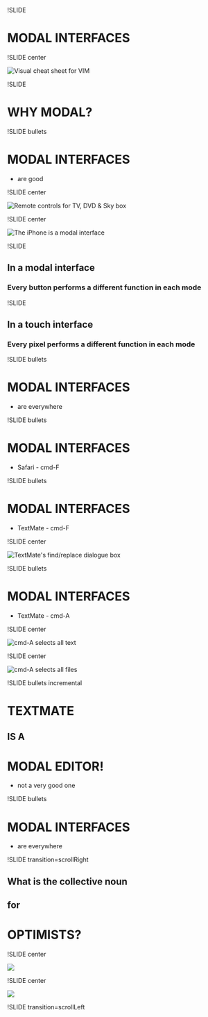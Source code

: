 !SLIDE 

# MODAL INTERFACES

!SLIDE center

![Visual cheat sheet for VIM](../images/vi-vim-cheat-sheet.png)     

!SLIDE

# WHY MODAL?

!SLIDE bullets

# MODAL INTERFACES

* are good

!SLIDE center

![Remote controls for TV, DVD & Sky box](../images/remote-controls.jpg)     

!SLIDE center

![The iPhone is a modal interface](../images/iphone-is-modal.jpg)     

!SLIDE

## In a modal interface

### Every **button** performs a different function in each mode

!SLIDE

## In a touch interface

### Every **pixel** performs a different function in each mode

!SLIDE bullets

# MODAL INTERFACES

* are everywhere

!SLIDE bullets

# MODAL INTERFACES

* Safari - cmd-F

!SLIDE bullets

# MODAL INTERFACES

* TextMate - cmd-F

!SLIDE center

![TextMate's find/replace dialogue box](../images/textmate-find-dialogue.png)     

!SLIDE bullets

# MODAL INTERFACES

* TextMate - cmd-A

!SLIDE center

![cmd-A selects all text](../images/select-all-text.png)     

!SLIDE center

![cmd-A selects all files](../images/select-all-files.png)     

!SLIDE bullets incremental

# TEXTMATE 
## IS A
# MODAL EDITOR!

* not a very good one

!SLIDE bullets

# MODAL INTERFACES

* are everywhere

!SLIDE transition=scrollRight

## What is the collective noun
## for
# OPTIMISTS?

!SLIDE center

![](../images/optimists-illustrated.png)

!SLIDE center

![](../images/optimists-annotated.png)

!SLIDE transition=scrollLeft
